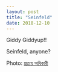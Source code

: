 ```yaml
---
layout: post
title: "Seinfeld"
date: 2018-12-10
---
```


Giddy Giddyup!!

Seinfeld, anyone?



Photo: [প্রত্যয় অধিকারী](https://www.quora.com/profile/Prottay-M-Adhikari)